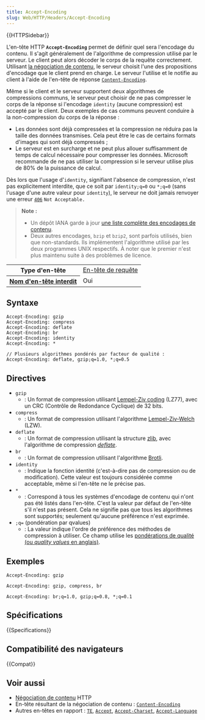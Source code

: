 ```yaml
---
title: Accept-Encoding
slug: Web/HTTP/Headers/Accept-Encoding
---
```


{{HTTPSidebar}}

L'en-tête HTTP **`Accept-Encoding`** permet de définir quel sera l'encodage du contenu. Il s'agit généralement de l'algorithme de compression utilisé par le serveur. Le client peut alors décoder le corps de la requête correctement. Utilisant [la négociation de contenu](/fr/docs/Web/HTTP/Content_negotiation), le serveur choisit l'une des propositions d'encodage que le client prend en charge. Le serveur l'utilise et le notifie au client à l'aide de l'en-tête de réponse [`Content-Encoding`](/fr/docs/Web/HTTP/Headers/Content-Encoding).

Même si le client et le serveur supportent deux algorithmes de compressions communs, le serveur peut choisir de ne pas compresser le corps de la réponse si l'encodage `identity` (aucune compression) est accepté par le client. Deux exemples de cas communs peuvent conduire à la non-compression du corps de la réponse :

- Les données sont déjà compressées et la compression ne réduira pas la taille des données transmises. Cela peut être le cas de certains formats d'images qui sont déjà compressés ;
- Le serveur est en surcharge et ne peut plus allouer suffisamment de temps de calcul nécessaire pour compresser les données. Microsoft recommande de ne pas utiliser la compression si le serveur utilise plus de 80% de la puissance de calcul.

Dès lors que l'usage d'`identity`, signifiant l'absence de compression, n'est pas explicitement interdite, que ce soit par `identity;q=0` ou `*;q=0` (sans l'usage d'une autre valeur pour `identity`), le serveur ne doit jamais renvoyer une erreur [`406`](/fr/docs/Web/HTTP/Status/406) `Not Acceptable.`

> **Note :**
>
> - Un dépôt IANA garde à jour [une liste complète des encodages de contenu](https://www.iana.org/assignments/http-parameters/http-parameters.xml#http-parameters-1).
> - Deux autres encodages, `bzip` et `bzip2`, sont parfois utilisés, bien que non-standards. Ils implémentent l'algorithme utilisé par les deux programmes UNIX respectifs. À noter que le premier n'est plus maintenu suite à des problèmes de licence.

<table class="properties">
  <tbody>
    <tr>
      <th scope="row">Type d'en-tête</th>
      <td><a href="/fr/docs/Glossary/Request_header">En-tête de requête</a></td>
    </tr>
    <tr>
      <th scope="row">
        <a href="/fr/docs/Glossary/Forbidden_header_name"
          >Nom d'en-tête interdit</a
        >
      </th>
      <td>Oui</td>
    </tr>
  </tbody>
</table>

## Syntaxe

```http
Accept-Encoding: gzip
Accept-Encoding: compress
Accept-Encoding: deflate
Accept-Encoding: br
Accept-Encoding: identity
Accept-Encoding: *

// Plusieurs algorithmes pondérés par facteur de qualité :
Accept-Encoding: deflate, gzip;q=1.0, *;q=0.5
```

## Directives

- `gzip`
  - : Un format de compression utilisant [Lempel-Ziv coding](https://fr.wikipedia.org/wiki/LZ77_et_LZ78#LZ77) (LZ77), avec un CRC (Contrôle de Redondance Cyclique) de 32 bits.
- `compress`
  - : Un format de compression utilisant l'algorithme [Lempel-Ziv-Welch](https://fr.wikipedia.org/wiki/Lempel-Ziv-Welch) (LZW).
- `deflate`
  - : Un format de compression utilisant la structure [zlib](https://fr.wikipedia.org/wiki/Zlib), avec l'algorithme de compression [_deflate_](https://fr.wikipedia.org/wiki/Deflate).
- `br`
  - : Un format de compression utilisant l'algorithme [Brotli](https://fr.wikipedia.org/wiki/Brotli).
- `identity`
  - : Indique la fonction identité (c'est-à-dire pas de compression ou de modification). Cette valeur est toujours considérée comme acceptable, même si l'en-tête ne le précise pas.
- `*`
  - : Correspond à tous les systèmes d'encodage de contenu qui n'ont pas été listés dans l'en-tête. C'est la valeur par défaut de l'en-tête s'il n'est pas présent. Cela ne signifie pas que tous les algorithmes sont supportés; seulement qu'aucune préférence n'est exprimée.
- `;q=` (pondération par qvalues)
  - : La valeur indique l'ordre de préférence des méthodes de compression à utiliser. Ce champ utilise les [pondérations de qualité (ou _quality values_ en anglais)](/fr/docs/Glossary/Quality_values).

## Exemples

```
Accept-Encoding: gzip

Accept-Encoding: gzip, compress, br

Accept-Encoding: br;q=1.0, gzip;q=0.8, *;q=0.1
```

## Spécifications

{{Specifications}}

## Compatibilité des navigateurs

{{Compat}}

## Voir aussi

- [Négociation de contenu](/fr/docs/Web/HTTP/Content_negotiation) HTTP
- En-tête résultant de la négociation de contenu : [`Content-Encoding`](/fr/docs/Web/HTTP/Headers/Content-Encoding)
- Autres en-têtes en rapport : [`TE`](/fr/docs/Web/HTTP/Headers/TE), [`Accept`](/fr/docs/Web/HTTP/Headers/Accept), [`Accept-Charset`](/fr/docs/Web/HTTP/Headers/Accept-Charset), [`Accept-Language`](/fr/docs/Web/HTTP/Headers/Accept-Language)

